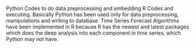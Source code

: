 Python Codes to do data preprocessing and embedding R Codes and executing. Basically Python has been used only for data preprocessing, manipulations and writing to database.
Time Series Forecast Algorithms have been implemented in R because R has the newest and latest packages which does the deep analysis into each component in time series, which Python may not have.
